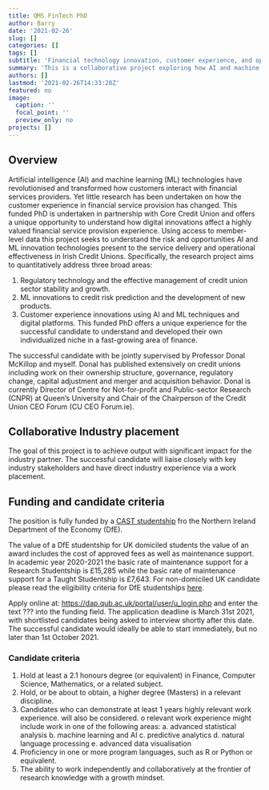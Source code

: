 ```yaml
---
title: QMS FinTech PhD
author: Barry
date: '2021-02-26'
slug: []
categories: []
tags: []
subtitle: 'Financial technology innovation, customer experience, and operational performance'
summary: 'This is a collaborative project exploring how AI and machine learning impacts the credit unions.  The project is fully-funded by a Northern Ireland DfE CAST studentship, worth approximately £28,000 per annum gross.'
authors: []
lastmod: '2021-02-26T14:33:28Z'
featured: no
image:
  caption: ''
  focal_point: ''
  preview_only: no
projects: []
---
```

## Overview
Artificial intelligence (AI) and machine learning (ML) technologies have revolutionised and transformed how customers interact with financial services providers. Yet little research has been undertaken on how the customer experience in financial service provision has changed. This funded PhD is undertaken in partnership with Core Credit Union and offers a unique opportunity to understand how digital innovations affect a highly valued financial service provision experience. Using access to member-level data this project seeks to understand the risk and opportunities AI and ML innovation technologies present to the service delivery and operational effectiveness in Irish Credit Unions. Specifically, the research project aims to quantitatively address three broad areas:
1.	Regulatory technology and the effective management of credit union sector stability and growth.
2.	ML innovations to credit risk prediction and the development of new products.
3.	Customer experience innovations using AI and ML techniques and digital platforms.
This funded PhD offers a unique experience for the successful candidate to understand and developed their own individualized niche in a fast-growing area of finance.

The successful candidate with be jointly supervised by Professor Donal McKillop and myself. Donal has published extensively on credit unions including work on their ownership structure, governance, regulatory change, capital adjustment and merger and acquisition behavior. Donal is currently Director of Centre for Not-for-profit and Public-sector Research (CNPR) at Queen’s University and Chair of the Chairperson of the Credit Union CEO Forum (CU CEO Forum.ie).

## Collaborative Industry placement
The goal of this project is to achieve output with significant impact for the industry partner. The successful candidate will liaise closely with key industry stakeholders and have direct industry experience via a work placement.


## Funding and candidate criteria
The position is fully funded by a [CAST studentship](https://www.nidirect.gov.uk/articles/co-operative-awards-science-and-technology) fro the Northern Ireland Department of the Economy (DfE).

The value of a DfE studentship for UK domiciled students the value of an award includes the cost of approved fees as well as maintenance support. In academic year 2020-2021 the basic rate of maintenance support for a Research Studentship is £15,285 while the basic rate of maintenance support for a Taught Studentship is  £7,643. For non-domiciled UK candidate please read the eligibility criteria for  DfE studentships [here](https://www.nidirect.gov.uk/articles/department-economy-studentships).

Apply online at: https://dap.qub.ac.uk/portal/user/u_login.php and enter the text ??? into the funding field.  The application deadline is March 31st 2021, with shortlisted candidates being asked to interview shortly after this date.  The successful candidate would ideally be able to start immediately, but no later than 1st October 2021.

### Candidate criteria
1.	Hold at least a 2.1 honours degree (or equivalent) in Finance, Computer Science, Mathematics, or a related subject.
2.	Hold, or be about to obtain, a higher degree (Masters) in a relevant discipline.
3.	Candidates who can demonstrate at least 1 years highly relevant work experience. will also be considered.
o	relevant work experience might include work in one of the following areas:
a.	advanced statistical analysis
b.	machine learning and AI
c.	predictive analytics
d.	natural language processing
e.	advanced data visualisation
4.	Proficiency in one or more program languages, such as R or Python or equivalent.
5.	The ability to work independently and collaboratively at the frontier of research knowledge with a growth mindset.


